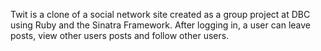 Twit is a clone of a social network site created as a group project at DBC using Ruby and the Sinatra Framework. After logging in, a user can leave posts, view other users posts and follow other users.

